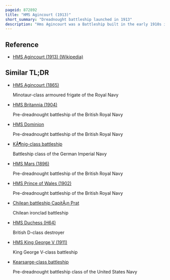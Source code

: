 ```yaml
---
pageid: 872892
title: "HMS Agincourt (1913)"
short_summary: "Dreadnought battleship launched in 1913"
description: "Hms Agincourt was a Battleship built in the early 1910s in the united Kingdom. Originally Part of Brazil's Role in a south american naval Battle Race she holds the Distinction of mounting more heavy Guns and more Turrets than any other dreadnought Battleship in keeping with the Brazilians' Requirement for an especially impressive Design."
---
```


## Reference

- [HMS Agincourt (1913) (Wikipedia)](https://en.wikipedia.org/?curid=872892)

## Similar TL;DR

- [HMS Agincourt (1865)](/tldr/en/hms-agincourt-1865)

  Minotaur-class armoured frigate of the Royal Navy

- [HMS Britannia (1904)](/tldr/en/hms-britannia-1904)

  Pre-dreadnought battleship of the British Royal Navy

- [HMS Dominion](/tldr/en/hms-dominion)

  Pre-dreadnought battleship of the British Royal Navy

- [KÃ¶nig-class battleship](/tldr/en/konig-class-battleship)

  Battleship class of the German Imperial Navy

- [HMS Mars (1896)](/tldr/en/hms-mars-1896)

  Pre-dreadnought battleship of the British Royal Navy

- [HMS Prince of Wales (1902)](/tldr/en/hms-prince-of-wales-1902)

  Pre-dreadnought battleship of the British Royal Navy

- [Chilean battleship CapitÃ¡n Prat](/tldr/en/chilean-battleship-capitan-prat)

  Chilean ironclad battleship

- [HMS Duchess (H64)](/tldr/en/hms-duchess-h64)

  British D-class destroyer

- [HMS King George V (1911)](/tldr/en/hms-king-george-v-1911)

  King George V-class battleship

- [Kearsarge-class battleship](/tldr/en/kearsarge-class-battleship)

  Pre-dreadnought battleship class of the United States Navy

